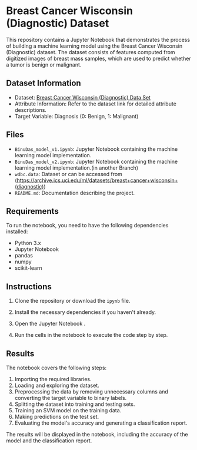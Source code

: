 # Breast Cancer Wisconsin (Diagnostic) Dataset

This repository contains a Jupyter Notebook that demonstrates the process of building a machine learning model using the Breast Cancer Wisconsin (Diagnostic) dataset. The dataset consists of features computed from digitized images of breast mass samples, which are used to predict whether a tumor is benign or malignant.

## Dataset Information

- Dataset: [Breast Cancer Wisconsin (Diagnostic) Data Set](https://archive.ics.uci.edu/ml/datasets/breast+cancer+wisconsin+(diagnostic))
- Attribute Information: Refer to the dataset link for detailed attribute descriptions.
- Target Variable: Diagnosis (0: Benign, 1: Malignant)

## Files

- `BinuDas_model_v1.ipynb`: Jupyter Notebook containing the machine learning model implementation.
- `BinuDas_model_v2.ipynb`: Jupyter Notebook containing the machine learning model implementation.(in another Branch)
- `wdbc.data`: Dataset or can be accessed from (https://archive.ics.uci.edu/ml/datasets/breast+cancer+wisconsin+(diagnostic))
- `README.md`: Documentation describing the project.

## Requirements

To run the notebook, you need to have the following dependencies installed:

- Python 3.x
- Jupyter Notebook
- pandas
- numpy
- scikit-learn

## Instructions

1. Clone the repository or download the `ipynb` file.

2. Install the necessary dependencies if you haven't already.

3. Open the Jupyter Notebook .

4. Run the cells in the notebook to execute the code step by step.

## Results

The notebook covers the following steps:

1. Importing the required libraries.
2. Loading and exploring the dataset.
3. Preprocessing the data by removing unnecessary columns and converting the target variable to binary labels.
4. Splitting the dataset into training and testing sets.
6. Training an SVM model on the training data.
7. Making predictions on the test set.
8. Evaluating the model's accuracy and generating a classification report.

The results will be displayed in the notebook, including the accuracy of the model and the classification report.



